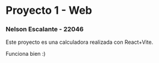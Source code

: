 # Proyecto 1 - Web
### Nelson Escalante - 22046

Este proyecto es una calculadora realizada con React+Vite.

Funciona bien :)
